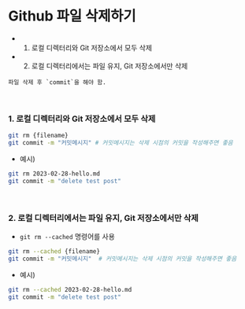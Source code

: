 # Github 파일 삭제하기

* 1. 로컬 디렉터리와 Git 저장소에서 모두 삭제
* 2. 로컬 디렉터리에서는 파일 유지, Git 저장소에서만 삭제

```참고
파일 삭제 후 `commit`을 해야 함.
```
</br>

### 1. 로컬 디렉터리와 Git 저장소에서 모두 삭제

```bash
git rm {filename}
git commit -m "커밋메시지" # 커밋메시지는 삭제 시점의 커밋을 작성해주면 좋음
```

* 예시)

```bash
git rm 2023-02-28-hello.md
git commit -m "delete test post"  
```
</br>

### 2. 로컬 디렉터리에서는 파일 유지, Git 저장소에서만 삭제

* `git rm --cached` 명령어를 사용

```bash
git rm --cached {filename}
git commit -m "커밋메시지"  # 커밋메시지는 삭제 시점의 커밋을 작성해주면 좋음
```
* 예시)

```bash
git rm --cached 2023-02-28-hello.md
git commit -m "delete test post" 
```
